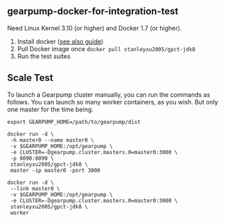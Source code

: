 ## gearpump-docker-for-integration-test

Need Linux Kernel 3.10 (or higher) and Docker 1.7 (or higher). 

1. Install docker ([see also guide](https://github.com/gearpump/gearpump-docker))
2. Pull Docker image once `docker pull stanleyxu2005/gpct-jdk8`
3. Run the test suites

## Scale Test

To launch a Gearpump cluster manually, you can run the commands as follows. You can launch so many worker containers, as you wish. But only one master for the time being.
```
export GEARPUMP_HOME=/path/to/gearpump/dist

docker run -d \
 -h master0 --name master0 \
 -v $GEARPUMP_HOME:/opt/gearpump \
 -e CLUSTER=-Dgearpump.cluster.masters.0=master0:3000 \
 -p 8090:8090 \
 stanleyxu2005/gpct-jdk8 \
 master -ip master0 -port 3000

docker run -d \
 --link master0 \
 -v $GEARPUMP_HOME:/opt/gearpump \
 -e CLUSTER=-Dgearpump.cluster.masters.0=master0:3000 \
 stanleyxu2005/gpct-jdk8 \
 worker
```
